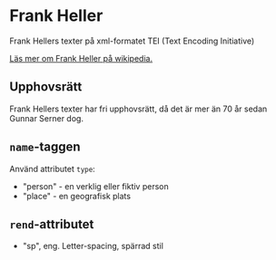 # Frank Heller

Frank Hellers texter på xml-formatet TEI (Text Encoding Initiative)

[Läs mer om Frank Heller på wikipedia.](https://sv.wikipedia.org/wiki/Frank_Heller)

## Upphovsrätt
Frank Hellers texter har fri upphovsrätt, då det är mer än 70 år sedan Gunnar Serner dog.

## `name`-taggen
Använd attributet `type`:
* "person" - en verklig eller fiktiv person
* "place" - en geografisk plats

## `rend`-attributet
* "sp", eng. Letter-spacing, spärrad stil

